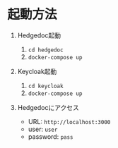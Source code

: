 # 起動方法
1. Hedgedoc起動
   1. `cd hedgedoc`
   2. `docker-compose up`

2. Keycloak起動
   1. `cd keycloak`
   2. `docker-compose up`

3. Hedgedocにアクセス
   - URL: `http://localhost:3000`
   - user: `user`
   - password: `pass`
